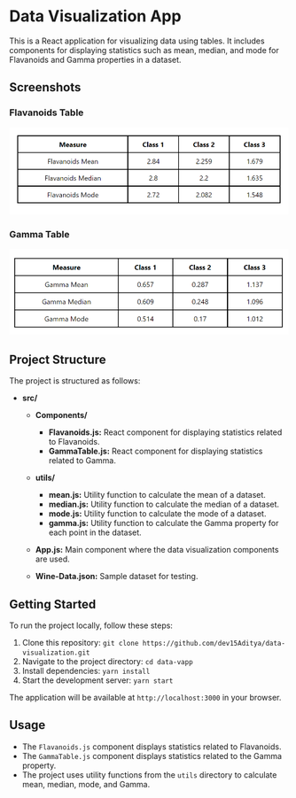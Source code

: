 # Data Visualization App

This is a React application for visualizing data using tables. It includes components for displaying statistics such as mean, median, and mode for Flavanoids and Gamma properties in a dataset.

## Screenshots

### Flavanoids Table

![Flavanoids Table](screenshots/flavanoids-table.png)

### Gamma Table

![Gamma Table](screenshots/gamma-table.png)

## Project Structure

The project is structured as follows:

- **src/**

  - **Components/**
    - **Flavanoids.js:** React component for displaying statistics related to Flavanoids.
    - **GammaTable.js:** React component for displaying statistics related to Gamma.
  - **utils/**
    - **mean.js:** Utility function to calculate the mean of a dataset.
    - **median.js:** Utility function to calculate the median of a dataset.
    - **mode.js:** Utility function to calculate the mode of a dataset.
    - **gamma.js:** Utility function to calculate the Gamma property for each point in the dataset.
  - **App.js:** Main component where the data visualization components are used.

  - **Wine-Data.json:** Sample dataset for testing.

## Getting Started

To run the project locally, follow these steps:

1. Clone this repository: `git clone https://github.com/dev15Aditya/data-visualization.git`
2. Navigate to the project directory: `cd data-vapp`
3. Install dependencies: `yarn install`
4. Start the development server: `yarn start`

The application will be available at `http://localhost:3000` in your browser.

## Usage

- The `Flavanoids.js` component displays statistics related to Flavanoids.
- The `GammaTable.js` component displays statistics related to the Gamma property.
- The project uses utility functions from the `utils` directory to calculate mean, median, mode, and Gamma.
